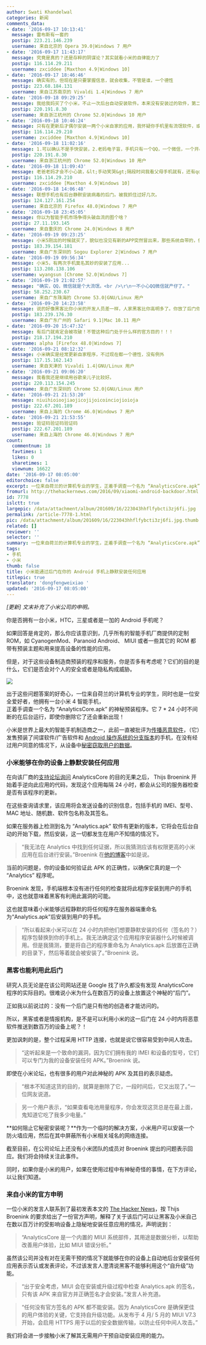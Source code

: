```yaml
---
author: Swati Khandelwal
categories: 新闻
comments_data:
- date: '2016-09-17 10:13:41'
  message: 雷布斯有一套的
  postip: 223.21.146.239
  username: 来自北京的 Opera 39.0|Windows 7 用户
- date: '2016-09-17 11:43:17'
  message: 究竟是真的？还是存粹的阴谋论？其实就看小米的自律能力了
  postip: 116.114.29.211
  username: zxciddee [Maxthon 4.9|Windows 10]
- date: '2016-09-17 18:46:46'
  message: 确实有的，但现在是只要掌握信息，就会收集，不管是谁，一个德性
  postip: 223.68.184.131
  username: 来自江苏南京的 Vivaldi 1.4|Windows 7 用户
- date: '2016-09-18 09:29:25'
  message: 我给我妈买了个小米，不止一次后台自动安装软件。本来没有安装过的软件，第二天早上起床发现多了个APP
  postip: 220.191.8.30
  username: 来自浙江杭州的 Chrome 52.0|Windows 10 用户
- date: '2016-09-18 10:46:24'
  message: 只有在更新后才偶尔安装一两个小米自家的应用，我怀疑你手机里有流氓软件，或者自己手快不小心安装的
  postip: 116.114.29.210
  username: zxciddee [Maxthon 4.9|Windows 10]
- date: '2016-09-18 11:02:16'
  message: 1.可以确认不是手快安装，2.老妈电子盲，手机只有一个QQ，一个微信，一个开心消消乐打发时间，3都是晚间自动安装，第二天使用才发现
  postip: 220.191.8.30
  username: 来自浙江杭州的 Chrome 52.0|Windows 10 用户
- date: '2016-09-18 11:09:43'
  message: 老爸老妈才会不小心装，&lt;手动笑哭&gt;隔段时间我看父母手机就有，还有qq微信是很大的流氓啊，不知道吗？
  postip: 116.114.29.210
  username: zxciddee [Maxthon 4.9|Windows 10]
- date: '2016-09-18 14:06:48'
  message: 联想手机也有后台静默安装病毒的后门。被我抓住过好几次。
  postip: 124.127.161.254
  username: 来自北京的 Firefox 48.0|Windows 7 用户
- date: '2016-09-18 23:45:05'
  message: 你以为智能手机市场争得头破血流的图个啥？
  postip: 27.11.193.145
  username: 来自重庆的 Chrome 24.0|Windows 8 用户
- date: '2016-09-19 09:23:25'
  message: 小米5刚出的时候就买了，貌似也没见有新的APP突然冒出来，那些系统自带的，倒是经常自动更新，也没去管它。
  postip: 183.39.154.181
  username: 来自广东深圳的 Sogou Explorer 2|Windows 7 用户
- date: '2016-09-19 09:56:34'
  message: 小米5，有两次手机莫名其妙的安装了应用...
  postip: 113.208.138.106
  username: wyangsun [Chrome 52.0|Windows 7]
- date: '2016-09-19 21:02:57'
  message: "确实，QQ，微信就是个大流氓。<br />\r\n一不小心QQ微信就产仔了。"
  postip: 58.252.230.67
  username: 来自广东珠海的 Chrome 53.0|GNU/Linux 用户
- date: '2016-09-20 14:23:58'
  message: 说的好像黑客比你小米的开发人员差一样，人家黑客比你高明多了。你放了后门你以为你有能力挡得住吗？人家黑客一下就可以解决你了。
  postip: 183.239.176.30
  username: 来自广东广州的 Safari 9.1|Mac 10.11 用户
- date: '2016-09-20 15:47:32'
  message: 有后门就肯定会被攻破！不管这种后门处于什么样的官方目的！！！
  postip: 218.17.194.210
  username: alpha [Firefox 48.0|Windows 7]
- date: '2016-09-21 08:12:32'
  message: 小米确实是经常更新自家程序，不过现在都一个德性，没有例外
  postip: 117.15.162.143
  username: 来自天津的 Vivaldi 1.4|GNU/Linux 用户
- date: '2016-09-21 09:06:20'
  message: 我看我还是继续用谷歌亲儿子比较好。
  postip: 220.113.154.245
  username: 来自广东深圳的 Chrome 52.0|GNU/Linux 用户
- date: '2016-09-21 21:53:20'
  message: niuihioioojiaojicojijoicoinciojioioja
  postip: 222.67.201.189
  username: 来自上海的 Chrome 46.0|Windows 7 用户
- date: '2016-09-21 21:53:55'
  message: 验证码验证码验证码
  postip: 222.67.201.189
  username: 来自上海的 Chrome 46.0|Windows 7 用户
count:
  commentnum: 18
  favtimes: 1
  likes: 0
  sharetimes: 1
  viewnum: 16622
date: '2016-09-17 08:05:00'
editorchoice: false
excerpt: 一位来自荷兰的计算机专业的学生，正着手调查一个名为 “AnalyticsCore.apk” 的神秘预装程序。它 7 * 24 小时不间断的在后台运行，即使你删除它了还会重新出现！
fromurl: http://thehackernews.com/2016/09/xiaomi-android-backdoor.html
id: 7778
islctt: true
largepic: /data/attachment/album/201609/16/223043hhflfybcti3zj6fi.jpg
permalink: /article-7778-1.html
pic: /data/attachment/album/201609/16/223043hhflfybcti3zj6fi.jpg.thumb.jpg
related: []
reviewer: ''
selector: ''
summary: 一位来自荷兰的计算机专业的学生，正着手调查一个名为 “AnalyticsCore.apk” 的神秘预装程序。它 7 * 24 小时不间断的在后台运行，即使你删除它了还会重新出现！
tags:
- 手机
- 小米
thumb: false
title: 小米能通过后门在你的 Android 手机上静默安装任何应用
titlepic: true
translator: 'dongfengweixiao '
updated: '2016-09-17 08:05:00'
---
```


*[更新] 文末补充了小米公司的申明。*


你是否拥有一台小米，HTC，三星或者是一加的 Android 手机呢？


如果回答是肯定的，那么你应该意识到，几乎所有的智能手机厂商提供的定制 ROM，如 CyanogenMod、Paranoid Android、 MIUI 或者一些其它的 ROM 都带有预装主题和用来提高设备的性能的应用。


但是，对于这些设备制造商预装的程序和服务，你是否多有考虑呢？它们的目的是什么，它们是否会对个人的安全或者是隐私构成威胁。


![](/data/attachment/album/201609/16/223043hhflfybcti3zj6fi.jpg)


出于这些问题答案的好奇心，一位来自荷兰的计算机专业的学生，同时也是一位安全爱好者，他拥有一台小米 4 智能手机，  
正着手调查一个名为 “AnalyticsCore.apk” 的神秘预装程序。它 7 \* 24 小时不间断的在后台运行，即使你删除它了还会重新出现！


小米是世界上最大的智能手机制造商之一，此前一直被批评为[传播恶意软件](http://thehackernews.com/2014/10/xiaomi-data-breach-hacker.html)，（它）发售预装了间谍软件/广告软件和 [Android 操作系统的分支版本](http://thehackernews.com/2015/03/Xiaomi-Mi-4-malware.html)的手机，在没有经过用户同意的情况下，从设备中[秘密窃取用户的数据](http://thehackernews.com/2014/08/xiaomi-phones-secretly-sending-users.html)。


### 小米能够在你的设备上静默安装任何应用


在向该厂商的[支持论坛询问](http://en.miui.com/thread-184042-1-1.html) AnalyticsCore 的目的无果之后， Thijs Broenink 开始着手逆向此应用的代码，发现这个应用每隔 24 小时，都会从公司的服务器检查是否有该程序的更新。


在这些查询请求里，该应用将会发送设备的识别信息，包括手机的 IMEI、型号、MAC 地址、随机数、软件包名称及其签名。


如果在服务器上检测到名为 “Analytics.apk” 软件有更新的版本，它将会在后台自动的开始下载，然后安装，这一切都发生在用户不知情的情况下。



> 
> “我无法在 Analytics 中找到任何证据，所以我猜测应该有权限更高的小米应用在后台进行安装。”Broenink 在[他的博客](https://www.thijsbroenink.com/2016/09/xiaomis-analytics-app-reverse-engineered/)中如是说。
> 
> 
> 


当前的问题是，你的设备如何验证此 APK 的正确性，以确保它真的是一个 “Analytics” 程序呢。


Broenink 发现，手机端根本没有进行任何的检查就将此程序安装到用户的手机中，这也就意味着黑客有利用此漏洞的可能。


这也就意味着小米能够远程静默的将任何程序在服务器端重命名为“Analytics.apk”后安装到用户的手机。



> 
> “所以看起来小米可以在 24 小时内把他们想要静默安装的任何（签名的？）程序包替换到你的手机上。我无法确定这个应用程序安装器什么时候被调用。但是我猜测，要是将自己的程序重命名为 Analytics.apk 后放置在正确的目录下，然后等着就会被安装了。”Broenink 说。
> 
> 
> 


### 黑客也能利用此后门


研究人员无论是在该公司网站还是 Google 找了许久都没有发现 AnalyticsCore 程序的实际目的。很难说小米为什么在数百万的设备上放置这个神秘的“后门”。


正如我以前说过的：没有一个后门是只有他的创造者才能访问的。


所以，黑客或者是情报机构，是不是可以利用小米的这一后门在 24 小时内将恶意软件推送到数百万的设备上呢？！


更加讽刺的是，整个过程采用 HTTP 连接，也就是说它很容易受到中间人攻击。



> 
> “这听起来是一个致命的漏洞，因为它们拥有我的 IMEI 和设备的型号，它们可以专门为我的设备安装任何 APK。”Broenink 说。
> 
> 
> 


即使在小米论坛，也有很多的用户对此神秘的 APK 及其目的表示疑虑。



> 
> “根本不知道这货的目的，就算是删除了它，一段时间后，它又出现了。”一位网友说道。
> 
> 
> 



> 
> 另一个用户表示，“如果查看电池用量程序，你会发现这货总是在最上面，鬼知道它吃了我多少电量。”
> 
> 
> 


**如何阻止它秘密安装呢？**作为一个临时的解决方案，小米用户可以安装一个防火墙应用，然后在其中屏蔽所有小米相关域名的网络连接。


截至目前，在公司论坛上还没有小米团队的成员对 Broenink 提出的问题表示回应。我们将会持续关注此事件。


同时，如果你是小米的用户，如果在使用过程中有神秘奇怪的事情，在下方评论，以让我们知道。


### 来自小米的官方申明


一位小米的发言人联系到了最初发表本文的 [The Hacker News](http://thehackernews.com/2016/09/xiaomi-android-backdoor.html)，按 Thijs Broenink 的要求给出了一份官方声明，解释了关于该后门可以让黑客及小米自己在数以百万计的受影响设备上隐秘地安装任意应用的情况，声明说到：



> “AnalyticsCore 是一个内置的 MIUI 系统部件，其用途是数据分析，以帮助改善用户体验，比如 MIUI 错误分析。”


虽然该公司并没有对在无需干预的情况下就能够在你的设备上自动地后台安装任何应用表示否认或发表评论，不过该发言人澄清说黑客不能够利用这个“自升级”功能。



> “出于安全考虑，MIUI 会在安装或升级过程中检查 Analytics.apk 的签名，只有该 APK 来自官方并正确签名才会安装。”发言人补充道。



> “任何没有官方签名的 APK 都不能安装。因为 AnalyticsCore 是确保更佳的用户体验的关键，它支持自升级功能。从发布于 4 月/ 5 月的 MIUI V7.3 开始，会启用 HTTPS 用于以后的安全数据传输，以防止任何中间人攻击。”


我们将会进一步接触小米了解其无需用户干预自动安装应用的能力。